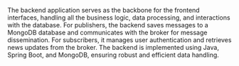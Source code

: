 The backend application serves as the backbone for the frontend interfaces, handling all the business logic, data processing, and interactions with the database. For publishers, the backend saves messages to a MongoDB database and communicates with the broker for message dissemination. For subscribers, it manages user authentication and retrieves news updates from the broker. The backend is implemented using Java, Spring Boot, and MongoDB, ensuring robust and efficient data handling.
